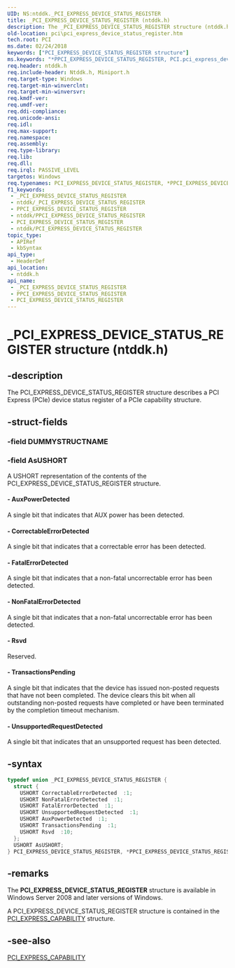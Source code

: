 ```yaml
---
UID: NS:ntddk._PCI_EXPRESS_DEVICE_STATUS_REGISTER
title: _PCI_EXPRESS_DEVICE_STATUS_REGISTER (ntddk.h)
description: The _PCI_EXPRESS_DEVICE_STATUS_REGISTER structure (ntddk.h) describes a PCI Express (PCIe) device status register of a PCIe capability structure.
old-location: pci\pci_express_device_status_register.htm
tech.root: PCI
ms.date: 02/24/2018
keywords: ["PCI_EXPRESS_DEVICE_STATUS_REGISTER structure"]
ms.keywords: "*PPCI_EXPRESS_DEVICE_STATUS_REGISTER, PCI.pci_express_device_status_register, PCI_EXPRESS_DEVICE_STATUS_REGISTER, PCI_EXPRESS_DEVICE_STATUS_REGISTER union [Buses], PPCI_EXPRESS_DEVICE_STATUS_REGISTER, PPCI_EXPRESS_DEVICE_STATUS_REGISTER union pointer [Buses], _PCI_EXPRESS_DEVICE_STATUS_REGISTER, ntddk/PCI_EXPRESS_DEVICE_STATUS_REGISTER, ntddk/PPCI_EXPRESS_DEVICE_STATUS_REGISTER, pci_struct_90e0cf73-2c43-444d-bdaa-77fd00d483a7.xml"
req.header: ntddk.h
req.include-header: Ntddk.h, Miniport.h
req.target-type: Windows
req.target-min-winverclnt: 
req.target-min-winversvr: 
req.kmdf-ver: 
req.umdf-ver: 
req.ddi-compliance: 
req.unicode-ansi: 
req.idl: 
req.max-support: 
req.namespace: 
req.assembly: 
req.type-library: 
req.lib: 
req.dll: 
req.irql: PASSIVE_LEVEL
targetos: Windows
req.typenames: PCI_EXPRESS_DEVICE_STATUS_REGISTER, *PPCI_EXPRESS_DEVICE_STATUS_REGISTER
f1_keywords:
 - _PCI_EXPRESS_DEVICE_STATUS_REGISTER
 - ntddk/_PCI_EXPRESS_DEVICE_STATUS_REGISTER
 - PPCI_EXPRESS_DEVICE_STATUS_REGISTER
 - ntddk/PPCI_EXPRESS_DEVICE_STATUS_REGISTER
 - PCI_EXPRESS_DEVICE_STATUS_REGISTER
 - ntddk/PCI_EXPRESS_DEVICE_STATUS_REGISTER
topic_type:
 - APIRef
 - kbSyntax
api_type:
 - HeaderDef
api_location:
 - ntddk.h
api_name:
 - _PCI_EXPRESS_DEVICE_STATUS_REGISTER
 - PPCI_EXPRESS_DEVICE_STATUS_REGISTER
 - PCI_EXPRESS_DEVICE_STATUS_REGISTER
---
```


# _PCI_EXPRESS_DEVICE_STATUS_REGISTER structure (ntddk.h)


## -description

The PCI_EXPRESS_DEVICE_STATUS_REGISTER structure describes a PCI Express (PCIe) device status register of a PCIe capability structure.

## -struct-fields

### -field DUMMYSTRUCTNAME

### -field AsUSHORT

A USHORT representation of the contents of the PCI_EXPRESS_DEVICE_STATUS_REGISTER structure.


#### - AuxPowerDetected

A single bit that indicates that AUX power has been detected.


#### - CorrectableErrorDetected

A single bit that indicates that a correctable error has been detected.


#### - FatalErrorDetected

A single bit that indicates that a non-fatal uncorrectable error has been detected.


#### - NonFatalErrorDetected

A single bit that indicates that a non-fatal uncorrectable error has been detected.


#### - Rsvd

Reserved.


#### - TransactionsPending

A single bit that indicates that the device has issued non-posted requests that have not been completed. The device clears this bit when all outstanding non-posted requests have completed or have been terminated by the completion timeout mechanism.


#### - UnsupportedRequestDetected

A single bit that indicates that an unsupported request has been detected.

## -syntax

```cpp
typedef union _PCI_EXPRESS_DEVICE_STATUS_REGISTER {
  struct {
    USHORT CorrectableErrorDetected  :1;
    USHORT NonFatalErrorDetected  :1;
    USHORT FatalErrorDetected  :1;
    USHORT UnsupportedRequestDetected  :1;
    USHORT AuxPowerDetected  :1;
    USHORT TransactionsPending  :1;
    USHORT Rsvd  :10;
  };
  USHORT AsUSHORT;
} PCI_EXPRESS_DEVICE_STATUS_REGISTER, *PPCI_EXPRESS_DEVICE_STATUS_REGISTER;
```

## -remarks

The <b>PCI_EXPRESS_DEVICE_STATUS_REGISTER</b> structure is available in Windows Server 2008 and later versions of Windows.

A PCI_EXPRESS_DEVICE_STATUS_REGISTER structure is contained in the <a href="/windows-hardware/drivers/ddi/ntddk/ns-ntddk-_pci_express_capability">PCI_EXPRESS_CAPABILITY</a> structure.

## -see-also

<a href="/windows-hardware/drivers/ddi/ntddk/ns-ntddk-_pci_express_capability">PCI_EXPRESS_CAPABILITY</a>

